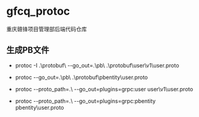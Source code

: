 # gfcq_protoc
重庆赣锋项目管理部后端代码仓库

## 生成PB文件
*  protoc -I .\protobuf\ --go_out=.\pb\ .\protobuf\user\v1\user.proto 
*  protoc --go_out=.\pb\ .\protobuf\pbentity\user.proto 

*  protoc --proto_path=.\ --go_out=plugins=grpc:user user\v1\user.proto
*  protoc --proto_path=.\ --go_out=plugins=grpc:pbentity pbentity\user.proto